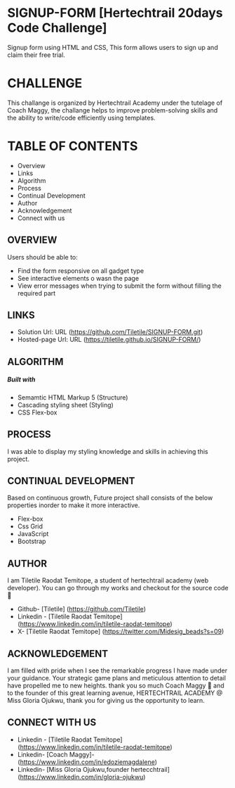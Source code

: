 # SIGNUP-FORM [Hertechtrail 20days Code Challenge]

Signup form using HTML and CSS, This form allows users to sign up and claim their free trial.

# CHALLENGE
This challange is organized by Hertechtrail Academy under the tutelage of Coach Maggy, the challange helps to improve problem-solving skills and the ability to write/code efficiently using templates.

# TABLE OF CONTENTS
- Overview
- Links
- Algorithm
- Process
- Continual Development
- Author
- Acknowledgement
- Connect with us

## OVERVIEW
Users should be able to:

- Find the form responsive on all gadget type
- See interactive elements o wasn the page
- View error messages when trying to submit the form without filling the required part

## LINKS
- Solution Url: URL (https://github.com/Tiletile/SIGNUP-FORM.git)
- Hosted-page Url: URL (https://tiletile.github.io/SIGNUP-FORM/)

 ## ALGORITHM
##### Built with 
- Semamtic HTML Markup 5 (Structure)
- Cascading styling sheet (Styling)
- CSS Flex-box

## PROCESS
I was able to display my styling knowledge and skills in achieving this project.

## CONTINUAL DEVELOPMENT
Based on continuous growth, Future project shall consists of the below properties inorder to make it more interactive.
- Flex-box
- Css Grid
- JavaScript
- Bootstrap

## AUTHOR
I am Tiletile Raodat Temitope, a student of hertechtrail academy (web developer).
You can go through my works and checkout for the source code  🔽
- Github- [Tiletile] (https://github.com/Tiletile)
- Linkedin - [Tiletile Raodat Temitope] (https://www.linkedin.com/in/tiletile-raodat-temitope)
- X- [Tiletile Raodat Temitope] (https://twitter.com/Midesig_beads?s=09)


## ACKNOWLEDGEMENT
I am filled with pride when I see the remarkable progress I have made under your guidance. Your strategic game plans and meticulous attention to detail have propelled me to new heights.
thank you so much Coach Maggy 🥰 and to the founder of this great learning avenue, HERTECHTRAIL ACADEMY @ Miss Gloria Ojukwu, thank you for giving us the opportunity to learn. 

## CONNECT WITH US
- Linkedin - [Tiletile Raodat Temitope] (https://www.linkedin.com/in/tiletile-raodat-temitope)
- Linkedin- [Coach Maggy]- (https://www.linkedin.com/in/edoziemagdalene)
- Linkedin- [Miss Gloria Ojukwu,founder hertecchtrail] (https://www.linkedin.com/in/gloria-ojukwu)

